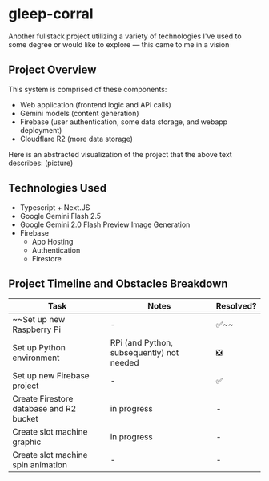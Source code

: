 # gleep-corral
Another fullstack project utilizing a variety of technologies I've used to some degree or would like to explore — this came to me in a vision

## Project Overview
This system is comprised of these components:
- Web application (frontend logic and API calls)
- Gemini models (content generation)
- Firebase (user authentication, some data storage, and webapp deployment)
- Cloudflare R2 (more data storage)

Here is an abstracted visualization of the project that the above text describes:
(picture)

## Technologies Used
- Typescript + Next.JS
- Google Gemini Flash 2.5
- Google Gemini 2.0 Flash Preview Image Generation
- Firebase
    - App Hosting
    - Authentication
    - Firestore

## Project Timeline and Obstacles Breakdown
Task | Notes | Resolved?
--- | --- | ---
~~Set up new Raspberry Pi | - | ✅~~
Set up Python environment | RPi (and Python, subsequently) not needed | ❎
Set up new Firebase project | - | ✅
Create Firestore database and R2 bucket | in progress | -
Create slot machine graphic | in progress | -
Create slot machine spin animation | - | -
